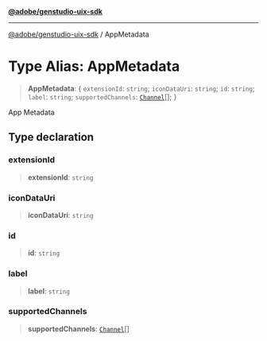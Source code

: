 [**@adobe/genstudio-uix-sdk**](../README.md)

***

[@adobe/genstudio-uix-sdk](../globals.md) / AppMetadata

# Type Alias: AppMetadata

> **AppMetadata**: \{ `extensionId`: `string`; `iconDataUri`: `string`; `id`: `string`; `label`: `string`; `supportedChannels`: [`Channel`](Channel.md)[]; \}

App Metadata

## Type declaration

### extensionId

> **extensionId**: `string`

### iconDataUri

> **iconDataUri**: `string`

### id

> **id**: `string`

### label

> **label**: `string`

### supportedChannels

> **supportedChannels**: [`Channel`](Channel.md)[]
